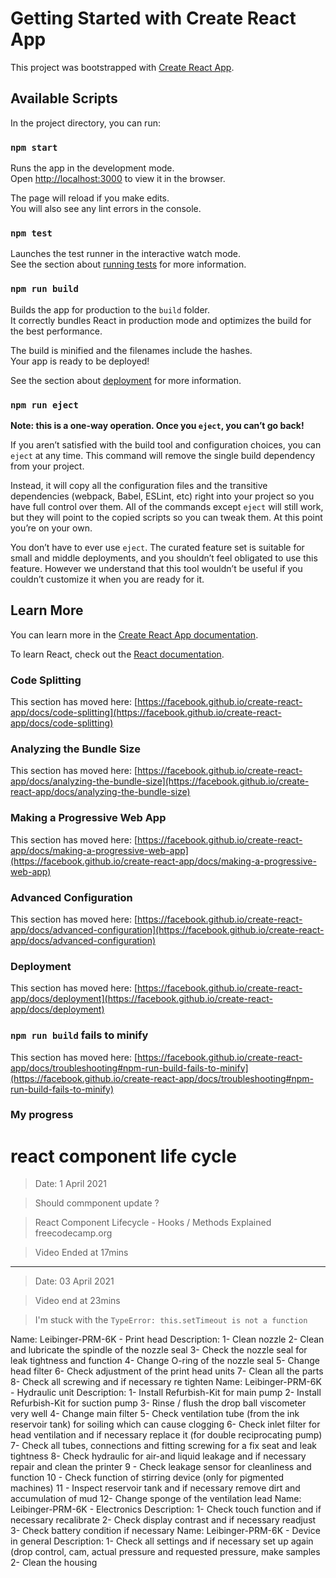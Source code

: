 # Getting Started with Create React App

This project was bootstrapped with [Create React App](https://github.com/facebook/create-react-app).

## Available Scripts

In the project directory, you can run:

### `npm start`

Runs the app in the development mode.\
Open [http://localhost:3000](http://localhost:3000) to view it in the browser.

The page will reload if you make edits.\
You will also see any lint errors in the console.

### `npm test`

Launches the test runner in the interactive watch mode.\
See the section about [running tests](https://facebook.github.io/create-react-app/docs/running-tests) for more information.

### `npm run build`

Builds the app for production to the `build` folder.\
It correctly bundles React in production mode and optimizes the build for the best performance.

The build is minified and the filenames include the hashes.\
Your app is ready to be deployed!

See the section about [deployment](https://facebook.github.io/create-react-app/docs/deployment) for more information.

### `npm run eject`

**Note: this is a one-way operation. Once you `eject`, you can’t go back!**

If you aren’t satisfied with the build tool and configuration choices, you can `eject` at any time. This command will remove the single build dependency from your project.

Instead, it will copy all the configuration files and the transitive dependencies (webpack, Babel, ESLint, etc) right into your project so you have full control over them. All of the commands except `eject` will still work, but they will point to the copied scripts so you can tweak them. At this point you’re on your own.

You don’t have to ever use `eject`. The curated feature set is suitable for small and middle deployments, and you shouldn’t feel obligated to use this feature. However we understand that this tool wouldn’t be useful if you couldn’t customize it when you are ready for it.

## Learn More

You can learn more in the [Create React App documentation](https://facebook.github.io/create-react-app/docs/getting-started).

To learn React, check out the [React documentation](https://reactjs.org/).

### Code Splitting

This section has moved here: [https://facebook.github.io/create-react-app/docs/code-splitting](https://facebook.github.io/create-react-app/docs/code-splitting)

### Analyzing the Bundle Size

This section has moved here: [https://facebook.github.io/create-react-app/docs/analyzing-the-bundle-size](https://facebook.github.io/create-react-app/docs/analyzing-the-bundle-size)

### Making a Progressive Web App

This section has moved here: [https://facebook.github.io/create-react-app/docs/making-a-progressive-web-app](https://facebook.github.io/create-react-app/docs/making-a-progressive-web-app)

### Advanced Configuration

This section has moved here: [https://facebook.github.io/create-react-app/docs/advanced-configuration](https://facebook.github.io/create-react-app/docs/advanced-configuration)

### Deployment

This section has moved here: [https://facebook.github.io/create-react-app/docs/deployment](https://facebook.github.io/create-react-app/docs/deployment)

### `npm run build` fails to minify

This section has moved here: [https://facebook.github.io/create-react-app/docs/troubleshooting#npm-run-build-fails-to-minify](https://facebook.github.io/create-react-app/docs/troubleshooting#npm-run-build-fails-to-minify)


### My progress

# react component life cycle 

> Date: 1 April 2021

> Should commponent update ?

> React Component Lifecycle - Hooks / Methods Explained freecodecamp.org

> Video Ended at 17mins

**************************************************************************************

> Date: 03 April 2021

> Video end at 23mins 

> I'm stuck with the `TypeError: this.setTimeout is not a function`


Name: Leibinger-PRM-6K - Print head Description:
 1- Clean nozzle 
 2- Clean and lubricate the spindle of the nozzle seal
  3- Check the nozzle seal for leak tightness and function
   4- Change O-ring of the nozzle seal
    5- Change head filter 
    6- Check adjustment of the print head units
     7- Clean all the parts 
     8- Check all screwing and if necessary re tighten
      Name: Leibinger-PRM-6K - Hydraulic unit
       Description:
        1- Install Refurbish-Kit for main pump 
      2- Install Refurbish-Kit for suction pump
       3- Rinse / flush the drop ball viscometer very well 4- Change main filter 5- Check ventilation tube (from the ink reservoir tank) for soiling which can cause clogging 6- Check inlet filter for head ventilation and if necessary replace it (for double reciprocating pump) 7- Check all tubes, connections and fitting screwing for a fix seat and leak tightness 8- Check hydraulic for air-and liquid leakage and if necessary repair and clean the printer 9 - Check leakage sensor for cleanliness and function 10 - Check function of stirring device (only for pigmented machines) 11 - Inspect reservoir tank and if necessary remove dirt and accumulation of mud 12- Change sponge of the ventilation lead Name: Leibinger-PRM-6K - Electronics Description: 1- Check touch function and if necessary recalibrate 2- Check display contrast and if necessary readjust 3- Check battery condition if necessary Name: Leibinger-PRM-6K - Device in general Description: 1- Check all settings and if necessary set up again (drop control, cam, actual pressure and requested pressure, make samples 2- Clean the housing